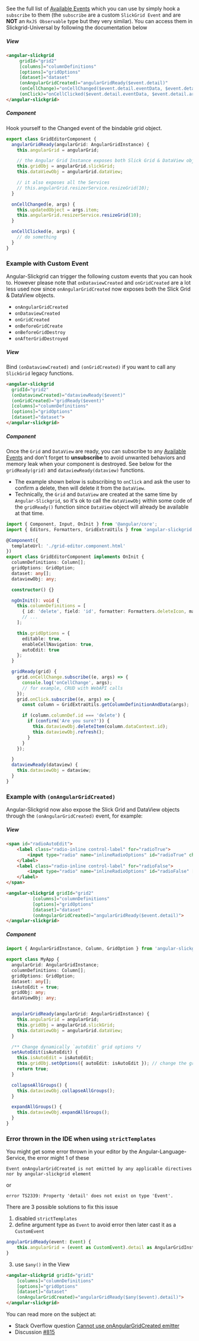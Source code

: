 See the full list of [Available Events](Available-Events.md) which you can use by simply hook a `subscribe` to them (the `subscribe` are a custom `SlickGrid Event` and are **NOT** an `RxJS Observable` type but they very similar). You can access them in Slickgrid-Universal by following the documentation below

##### View
```html
<angular-slickgrid
     gridId="grid2"
     [columns]="columnDefinitions"
     [options]="gridOptions"
     [dataset]="dataset"
     (onAngularGridCreated)="angularGridReady($event.detail)"
     (onCellChange)="onCellChanged($event.detail.eventData, $event.detail.args)"
     (onClick)="onCellClicked($event.detail.eventData, $event.detail.args)">
</angular-slickgrid>
```

##### Component
Hook yourself to the Changed event of the bindable grid object.

```typescript
export class GridEditorComponent {
  angularGridReady(angularGrid: AngularGridInstance) {
    this.angularGrid = angularGrid;

    // the Angular Grid Instance exposes both Slick Grid & DataView objects
    this.gridObj = angularGrid.slickGrid;
    this.dataViewObj = angularGrid.dataView;

    // it also exposes all the Services
    // this.angularGrid.resizerService.resizeGrid(10);
  }

  onCellChanged(e, args) {
    this.updatedObject = args.item;
    this.angularGrid.resizerService.resizeGrid(10);
  }

  onCellClicked(e, args) {
    // do something
  }
}
```

### Example with Custom Event
Angular-Slickgrid can trigger the following custom events that you can hook to. However please note that `onDataviewCreated`
and `onGridCreated` are a lot less used now since `onAngularGridCreated` now exposes both the Slick Grid & DataView objects.
- `onAngularGridCreated`
- `onDataviewCreated`
- `onGridCreated`
- `onBeforeGridCreate`
- `onBeforeGridDestroy`
- `onAfterGridDestroyed`


##### View
Bind `(onDataviewCreated)` and `(onGridCreated)` if you want to call any `SlickGrid` legacy functions.
```html
<angular-slickgrid
  gridId="grid2"
  (onDataviewCreated)="dataviewReady($event)"
  (onGridCreated)="gridReady($event)"
  [columns]="columnDefinitions"
  [options]="gridOptions"
  [dataset]="dataset">
</angular-slickgrid>
```

##### Component
Once the `Grid` and `DataView` are ready, you can subscribe to any [Available Events](../events/Available-Events.md) and don't forget to **unsubscribe** to avoid unwanted behaviors and memory leak when your component is destroyed. See below for the `gridReady(grid)` and `dataviewReady(dataview)` functions.
- The example shown below is subscribing to `onClick` and ask the user to confirm a delete, then will delete it from the `DataView`.
- Technically, the `Grid` and `DataView` are created at the same time by `Angular-Slickgrid`, so it's ok to call the `dataViewObj` within some code of the `gridReady()` function since `DataView` object will already be available at that time.

```typescript
import { Component, Input, OnInit } from '@angular/core';
import { Editors, Formatters, GridExtraUtils } from 'angular-slickgrid';

@Component({
  templateUrl: './grid-editor.component.html'
})
export class GridEditorComponent implements OnInit {
  columnDefinitions: Column[];
  gridOptions: GridOption;
  dataset: any[];
  dataviewObj: any;

  constructor() {}

  ngOnInit(): void {
    this.columnDefinitions = [
      { id: 'delete', field: 'id', formatter: Formatters.deleteIcon, maxWidth: 30 }
      // ...
    ];

    this.gridOptions = {
      editable: true,
      enableCellNavigation: true,
      autoEdit: true
    };
  }

  gridReady(grid) {
    grid.onCellChange.subscribe((e, args) => {
      console.log('onCellChange', args);
      // for example, CRUD with WebAPI calls
    });
    grid.onClick.subscribe((e, args) => {
      const column = GridExtraUtils.getColumnDefinitionAndData(args);

      if (column.columnDef.id === 'delete') {
        if (confirm('Are you sure?')) {
          this.dataviewObj.deleteItem(column.dataContext.id);
          this.dataviewObj.refresh();
        }
      }
    });

  }
  dataviewReady(dataview) {
    this.dataviewObj = dataview;
  }
}
```

### Example with `(onAngularGridCreated)`
Angular-Slickgrid now also expose the Slick Grid and DataView objects through the `(onAngularGridCreated)` event, for example:

##### View
```html
<span id="radioAutoEdit">
    <label class="radio-inline control-label" for="radioTrue">
        <input type="radio" name="inlineRadioOptions" id="radioTrue" checked [value]="isAutoEdit" (change)="setAutoEdit(true)"> ON (single-click)
    </label>
    <label class="radio-inline control-label" for="radioFalse">
        <input type="radio" name="inlineRadioOptions" id="radioFalse" [value]="isAutoEdit" (change)="setAutoEdit(false)"> OFF (double-click)
    </label>
</span>

<angular-slickgrid gridId="grid2"
          [columns]="columnDefinitions"
          [options]="gridOptions"
          [dataset]="dataset"
          (onAngularGridCreated)="angularGridReady($event.detail)">
</angular-slickgrid>
```

##### Component

```typescript
import { AngularGridInstance, Column, GridOption } from 'angular-slickgrid';

export class MyApp {
  angularGrid: AngularGridInstance;
  columnDefinitions: Column[];
  gridOptions: GridOption;
  dataset: any[];
  isAutoEdit = true;
  gridObj: any;
  dataViewObj: any;


  angularGridReady(angularGrid: AngularGridInstance) {
    this.angularGrid = angularGrid;
    this.gridObj = angularGrid.slickGrid;
    this.dataViewObj = angularGrid.dataView;
  }

  /** Change dynamically `autoEdit` grid options */
  setAutoEdit(isAutoEdit) {
    this.isAutoEdit = isAutoEdit;
    this.gridObj.setOptions({ autoEdit: isAutoEdit }); // change the grid option dynamically
    return true;
  }

  collapseAllGroups() {
    this.dataviewObj.collapseAllGroups();
  }

  expandAllGroups() {
    this.dataviewObj.expandAllGroups();
  }
}
```

### Error thrown in the IDE when using `strictTemplates`
You might get some error thrown in your editor by the Angular-Language-Service, the error might 1 of these
```shell
Event onAngularGridCreated is not emitted by any applicable directives nor by angular-slickgrid element
```
or
```shell
error TS2339: Property 'detail' does not exist on type 'Event'.
```
There are 3 possible solutions to fix this issue
1. disabled `strictTemplates`
2. define argument type as `Event` to avoid error then later cast it as a `CustomEvent`
```ts
angularGridReady(event: Event) {
    this.angularGrid = (event as CustomEvent).detail as AngularGridInstance;
}
```
3. use `$any()` in the View
```html
<angular-slickgrid gridId="grid1"
    [columns]="columnDefinitions"
    [options]="gridOptions"
    [dataset]="dataset"
    (onAngularGridCreated)="angularGridReady($any($event).detail)">
</angular-slickgrid>
```
You can read more on the subject at:
- Stack Overflow question [Cannot use onAngularGridCreated emitter](https://stackoverflow.com/questions/71156193/cannot-use-onangulargridcreated-emitter/71245004#71245004)
- Discussion [#815](https://github.com/ghiscoding/angular-slickgrid/discussions/815)